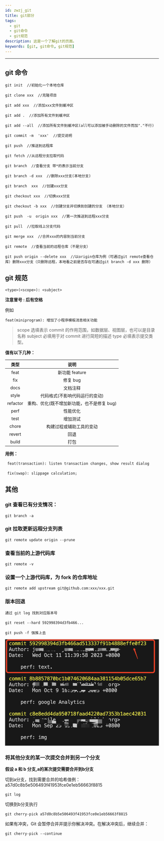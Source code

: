 ```yaml
---
id: zwzj_git
title: git部分
tags:
  - git
  - git命令
  - git规范
description: 这是一个了解git的页面。
keywords: [git, git命令, git规范]
---
```


---

## git 命令

```git
git init  //初始化一个本地仓库

git clone xxx  //克隆项目

git add xxx  //添加xxx文件到缓冲区

git add .  //添加所有文件到缓冲区

git add --all  //添加所有文件到缓冲区(all可以添加被手动删除的文件而加"."不行)

git commit -m  'xxx'  //提交说明

git push  //推送到远程库

git fetch //从远程分支拉取代码

git branch  //查看分支 带*的表示当前分支

git branch -d xxx  //删除xxx分支(本地分支)

git branch  xxx  //创建xxx分支

git checkout xxx  //切换xxx分支

git checkout -b xxx  //创建分支并切换到创建的分支 （本地分支）

git push  -u  origin xxx  //第一次推送到远程xxx分支

git pull  //拉取线上分支代码

git merge xxx  //合并xxx的内容到当前分支

git remote  //查看当前的远程仓库（不是分支）

git push origin --delete xxx  //以origin仓库为例（可通过git remote查看仓库）删除xxx分支（只删除远程，本地看之前是否存在可通过git branch -d xxx 删除）
```

## git 规范

```
<type>(<scope>): <subject>
```

**注意冒号 : 后有空格**

例如

```
feat(miniprogram): 增加了小程序模板消息相关功能
```

> scope 选填表示 commit 的作用范围，如数据层、视图层，也可以是目录名称 subject 必填用于对 commit 进行简短的描述 type 必填表示提交类型。

**值有以下几种：**

|   类型   |                    说明                    |
| :------: | :----------------------------------------: |
|   feat   |               新功能 feature               |
|   fix    |                  修复 bug                  |
|   docs   |                  文档注释                  |
|  style   |       代码格式(不影响代码运行的变动)       |
| refactor | 重构、优化(既不增加新功能，也不是修复 bug) |
|   perf   |                  性能优化                  |
|   test   |                  增加测试                  |
|  chore   |          构建过程或辅助工具的变动          |
|  revert  |                    回退                    |
|  build   |                    打包                    |

**用例：**

```
 feat(transaction): listen transaction changes, show result dialog

 fix(swap): slippage calculation;
```

## 其他

### git 查看已有分支情况：

```git
git branch -a
```

### git 拉取更新远程分支列表

```git
git remote update origin --prune
```

### 查看当前的上游代码库

```git
git remote -v
```

### 设置一个上游代码库，为 fork 的仓库地址

```git
git remote add upstream git@github.com:xxx/xxx.git
```

### 版本回退

```git
通过 git log 找到对应版本号

git reset --hard 592998394d3fb466...

git push -f 强推上去

```

![Alt text](image/git.png)


### 将其他分支的某一次提交合并到另一个分支

**假设 a 和 b 分支,a的某次提交需要合并到b分支**

切到a分支，找到需要合并的哈希值例：a57d0c8b5e506493f41953fce0e1eb56663f8815

```git
git log
```

切换到b分支执行

```git
git cherry-pick a57d0c8b5e506493f41953fce0e1eb56663f8815
```

如果有冲突，Git 会暂停合并并提示你解决冲突。在解决冲突后，继续合并：

```git
git cherry-pick --continue
```